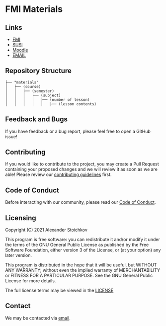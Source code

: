 # FMI Materials

## Links

* [FMI](https://fmi.uni-sofia.bg/)
* [SUSI](https://susi.uni-sofia.bg/)
* [Moodle](https://learn.fmi.uni-sofia.bg/)
* [EMAIL](https://email.uni-sofia.bg/)

## Repository Structure

```
├── "materials"
│   ├── (course)
│   │   ├── (semester)
│   │   │   ├── (subject)
│   │   │   │   ├── (number of lesson)
│   │   │   │   │   ├── (lesson contents)
```

## Feedback and Bugs

If you have feedback or a bug report, please feel free to open a GitHub issue!

## Contributing

If you would like to contribute to the project, you may create a Pull Request containing your proposed changes and we will review it as soon as we are able! Please review our [contributing guidelines](CONTRIBUTING.md) first.

## Code of Conduct

Before interacting with our community, please read our [Code of Conduct](CODE_OF_CONDUCT.md).

## Licensing

Copyright (C) 2021 Alexander Stoichkov

This program is free software: you can redistribute it and/or modify it under the terms of the GNU General Public License as published by the Free Software Foundation, either version 3 of the License, or (at your option) any later version.

This program is distributed in the hope that it will be useful, but WITHOUT ANY WARRANTY; without even the implied warranty of MERCHANTABILITY or FITNESS FOR A PARTICULAR PURPOSE. See the GNU General Public License for more details.

The full license terms may be viewed in the [LICENSE](./LICENSE)

## Contact

We may be contacted via [email](mailto:sashostoichkov@gmail.com).
